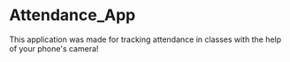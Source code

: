 # Attendance_App
This application was made for tracking attendance in classes with the help of your phone's camera!
